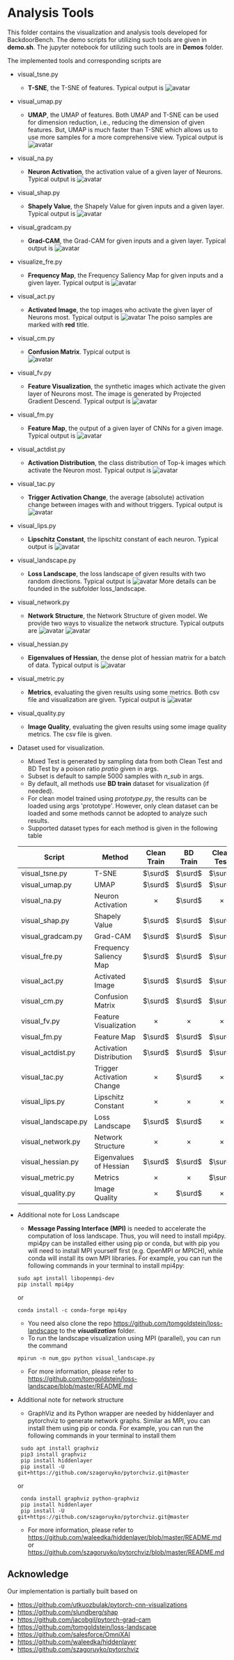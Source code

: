 # Analysis Tools

This folder contains the visualization and analysis tools developed for BackdoorBench. The demo scripts for utilizing such tools are given in **demo.sh**. The jupyter notebook for utilizing such tools are in **Demos** folder.

The implemented tools and corresponding scripts are
* visual_tsne.py
    * **T-SNE**,  the T-SNE of features. Typical output is 
    ![avatar](./demo_images/demo_tsne.jpg)

* visual_umap.py
    * **UMAP**,  the UMAP of features. Both UMAP and T-SNE can be used for dimension reduction, i.e., reducing the dimension of given features. But, UMAP is much faster than T-SNE which allows us to use more samples for a more comprehensive view. Typical output is 
    ![avatar](./demo_images/demo_umap.png)

* visual_na.py
    * **Neuron Activation**, the activation value of a given layer of Neurons. Typical output is 
    ![avatar](./demo_images/demo_na.png)

* visual_shap.py
    * **Shapely Value**, the Shapely Value for given inputs and a given layer. Typical output is 
    ![avatar](./demo_images/demo_shap.png)

* visual_gradcam.py
    * **Grad-CAM**, the Grad-CAM for given inputs and a given layer. Typical output is 
    ![avatar](./demo_images/demo_gradcam.png)

* visualize_fre.py
    * **Frequency Map**, the Frequency Saliency Map for given inputs and a given layer. Typical output is 
    ![avatar](./demo_images/demo_fre.png)

* visual_act.py
    * **Activated Image**, the top images who activate the given layer of Neurons most. Typical output is 
    ![avatar](./demo_images/demo_act.png)
    The poiso samples are marked with **red** title.

* visual_cm.py
    * **Confusion Matrix**. Typical output is  
    ![avatar](./demo_images/demo_cm.png)

* visual_fv.py
    * **Feature Visualization**, the synthetic images which activate the given layer of Neurons most. The image is generated by Projected Gradient Descend. Typical output is 
    ![avatar](./demo_images/demo_fv.png)

* visual_fm.py
    * **Feature Map**, the output of a given layer of CNNs for a given image. Typical output is 
    ![avatar](./demo_images/demo_out.png)


* visual_actdist.py
    * **Activation Distribution**, the class distribution of Top-k images which activate the Neuron most. Typical output is 
    ![avatar](./demo_images/demo_path.png)

* visual_tac.py
    * **Trigger Activation Change**, the average (absolute) activation change between images with and without triggers. Typical output is 
    ![avatar](./demo_images/demo_tac.png)

* visual_lips.py
    * **Lipschitz Constant**, the lipschitz constant of each neuron. Typical output is 
    ![avatar](./demo_images/demo_lips.png) 

* visual_landscape.py
    * **Loss Landscape**, the loss landscape of given results with two random directions. Typical output is 
    ![avatar](./demo_images/demo_landscape.png)
    More details can be founded in the subfolder loss_landscape.

* visual_network.py
    * **Network Structure**, the Network Structure of given model. We provide two ways to visualize the network structure. Typical outputs are 
    ![avatar](./demo_images/demo_network.png)
    ![avatar](./demo_images/demo_network_2.png)

* visual_hessian.py
    * **Eigenvalues of Hessian**, the dense plot of hessian matrix for a batch of data. Typical output is 
    ![avatar](./demo_images/demo_hessian.png)

* visual_metric.py
    * **Metrics**, evaluating the given results using some metrics. Both csv file and visualization are given. Typical output is 
    ![avatar](./demo_images/demo_metric.png)

* visual_quality.py
    * **Image Quality**, evaluating the given results using some image quality metrics. The csv file is given.


* Dataset used for visualization. 
    * Mixed Test is generated by sampling data from both Clean Test and BD Test by a poison ratio *pratio* given in args.
    * Subset is default to sample 5000 samples with *n_sub* in args.
    * By default, all methods use **BD train** dataset for visualization (if needed).
    * For clean model trained using *prototype.py*, the results can be loaded using args 'prototype'. However, only clean dataset can be loaded and some methods cannot be adopted to analyze such results.
    * Supported dataset types for each method is given in the following table

    |        Script        |          Method         | Clean Train | BD Train | Clean Test | BD Test  | Mixed Test |  Subset  | Remark |
    |----------------------|-------------------------|:-----------:|:--------:|:----------:|:--------:|:----------:|:--------:|:------:|
    | visual_tsne.py       | T-SNE                   |   $\surd$   | $\surd$  |  $\surd$   | $\times$ |   $\surd$  |  $\surd$ |        |
    | visual_umap.py       | UMAP                    |   $\surd$   | $\surd$  |  $\surd$   | $\times$ |   $\surd$  |  $\surd$ |        |
    | visual_na.py         | Neuron Activation       |   $\times$  | $\surd$  |  $\times$  | $\surd$  |   $\times$ |  $\surd$ | BD only|
    | visual_shap.py       | Shapely Value           |   $\surd$   | $\surd$  |  $\surd$   | $\surd$  |   $\surd$  |  $\surd$ |        |
    | visual_gradcam.py    | Grad-CAM                |   $\surd$   | $\surd$  |  $\surd$   | $\surd$  |   $\surd$  |  $\surd$ |        |
    | visual_fre.py        | Frequency Saliency Map  |   $\surd$   | $\surd$  |  $\surd$   | $\surd$  |   $\surd$  |  $\surd$ |        |
    | visual_act.py        | Activated Image         |   $\surd$   | $\surd$  |  $\surd$   | $\surd$  |   $\surd$  |  $\surd$ |        |
    | visual_cm.py         | Confusion Matrix        |   $\surd$   | $\surd$  |  $\surd$   | $\surd$  |   $\times$ |  $\times$|        |
    | visual_fv.py         | Feature Visualization   |   $\times$  | $\times$ |  $\times$  | $\times$ |   $\times$ |  $\times$|        |
    | visual_fm.py         | Feature Map             |   $\surd$   | $\surd$  |  $\surd$   | $\surd$  |   $\times$ |  $\times$|        |
    | visual_actdist.py    | Activation Distribution |   $\surd$   | $\surd$  |  $\surd$   | $\surd$  |   $\surd$  |  $\surd$ |        |
    | visual_tac.py        | Trigger Activation Change |   $\times$  | $\surd$  |  $\times$  | $\surd$  |   $\times$ |  $\surd$ | BD only|
    | visual_lips.py       | Lipschitz Constant      |   $\times$  | $\times$ |  $\times$  | $\times$ |   $\times$ | $\times$ |        |
    | visual_landscape.py  | Loss Landscape          |   $\surd$   | $\surd$  |  $\times$  | $\times$ |   $\times$ | $\times$ |        |
    | visual_network.py    | Network Structure       |   $\times$  | $\times$ |  $\times$  | $\times$ |   $\times$ | $\times$ |        |
    | visual_hessian.py    | Eigenvalues of Hessian  |   $\surd$   | $\surd$  |  $\surd$   | $\surd$  |   $\times$ | $\times$ |        |
    | visual_metric.py     | Metrics          |   $\times$   | $\times$  |  $\surd$   | $\surd$  |   $\times$ | $\times$ |        |
    | visual_quality.py    |   Image Quality  |   $\times$   | $\surd$  |  $\times$   | $\surd$  |   $\surd$ | $\surd$ |        |
    
* Additional note for Loss Landscape
    * **Message Passing Interface (MPI)** is needed to accelerate the computation of loss landscape. Thus, you will need to install mpi4py. mpi4py can be installed either using pip or conda, but with pip you will need to install MPI yourself first (e.g. OpenMPI or MPICH), while conda will install its own MPI libraries. For example, you can run the following commands in your terminal to install mpi4py:
    ``` 
    sudo apt install libopenmpi-dev
    pip install mpi4py
    ```
    or
    ``` 
    conda install -c conda-forge mpi4py
    ``` 
    * You need also clone the repo https://github.com/tomgoldstein/loss-landscape to the ***visualization*** folder.
    * To run the landscape visualization using MPI (parallel), you can run the command 
    ``` 
    mpirun -n num_gpu python visual_landscape.py 
    ``` 
    * For more information, please refer to https://github.com/tomgoldstein/loss-landscape/blob/master/README.md
    
* Additional note for network structure
    * GraphViz and its Python wrapper are needed by hiddenlayer and pytorchviz to generate network graphs. Similar as MPI, you can install them using pip or conda. For example, you can run the following commands in your terminal to install them
    ``` 
     sudo apt install graphviz
     pip3 install graphviz
     pip install hiddenlayer
     pip install -U git+https://github.com/szagoruyko/pytorchviz.git@master
    ```
    or
    ``` 
     conda install graphviz python-graphviz
     pip install hiddenlayer
     pip install -U git+https://github.com/szagoruyko/pytorchviz.git@master
    ``` 
    * For more information, please refer to https://github.com/waleedka/hiddenlayer/blob/master/README.md or https://github.com/szagoruyko/pytorchviz/blob/master/README.md



## Acknowledge
Our implementation is partially built based on 
- https://github.com/utkuozbulak/pytorch-cnn-visualizations
- https://github.com/slundberg/shap
- https://github.com/jacobgil/pytorch-grad-cam
- https://github.com/tomgoldstein/loss-landscape
- https://github.com/salesforce/OmniXAI        
- https://github.com/waleedka/hiddenlayer  
- https://github.com/szagoruyko/pytorchviz        